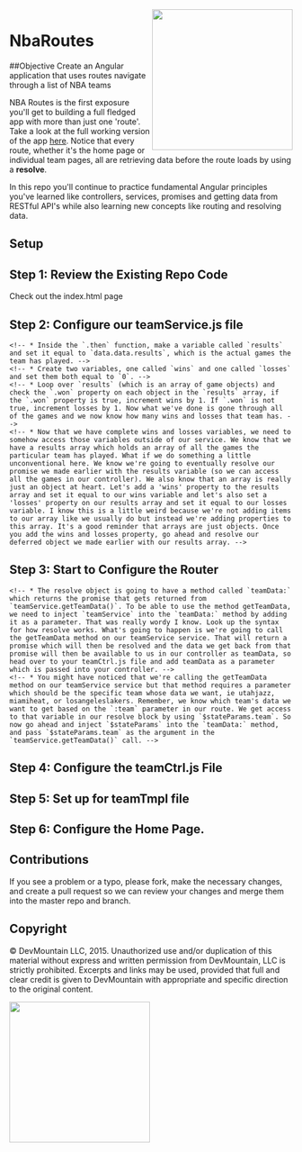 <img src="https://devmounta.in/img/logowhiteblue.png" width="250" align="right">

NbaRoutes
=========

##Objective
Create an Angular application that uses routes navigate through a list of NBA teams

NBA Routes is the first exposure you'll get to building a full fledged app with more than just one 'route'. Take a look at the full working version of the app [here](http://tylermcginnis.github.io/nbaRoutes). Notice that every route, whether it's the home page or individual team pages, all are retrieving  data before the route loads by using a **resolve**.

In this repo you'll continue to practice fundamental Angular principles you've learned like controllers, services, promises and getting data from RESTful API's while also learning new concepts like routing and resolving data.

## Setup
<!-- For this project you're going to need to serve your files through a server -->
<!-- * Fork and clone this repository -->
<!-- * Open up your terminal and (if you have Node/NPM) run -->
  <!-- `npm install -g live-server` -->
<!-- * Now once you want to check out your code, cd into your folder and run -->
  <!-- `live-server` -->
  <!-- The line after should print out: `Starting ... at http://127.0.0.1:8080` -->
<!-- * Go to http://localhost:8080. You should see the beginnings of your application. -->


## Step 1: Review the Existing Repo Code
<!-- A few things have been included for you -->
<!-- * images -->
<!-- * defaultHeaders.js -- makes parse work -->
<!-- * ['ui.router'] as a dependency for our module in app.js -->

<!-- Take a look at how the routes are broken into folders. This is a very easy way to keep things modular! -->
<!-- * 'js/home' folder -- files that all have to do with the home (or index) page -->
  <!-- - view (.html file), controller, and service -->
<!-- * 'js/teams' folder -- files that will be utilized for teams route -->
  <!-- - view (.html file), controller, and service -->

Check out the index.html page
<!-- * nbaRoutes is included as the name of our app -->
<!-- * mainCtrl is included and associated with everything in the main-container -->
<!-- * a menu is created that's going to be at the top of the page for every route -->
<!-- * ui-router script tag -- UI Router doesn't come built-in with Angular -->
<!-- * &lt;div ui-view></div&gt; is included and inside of our index.html -->

<!-- The &lt;div ui-view></div&gt; element and it's placement is crucial to understanding how routing works. That simple &lt;div ui-view></div&gt; holds the power to the universe, or at least the routes inside this app. The router is going to take that element and inject certain templates (html pages) into it depending on which route we're using. The template that is injected into the &lt;div ui-view></div&gt; element depends entirely on what we specify in using the `$stateProvider` object in our app.js file. Creating a router this way allows us to dynamically switch templates and controllers based on the URL. -->

<!-- Once you feel VERY comfortable with the existing codebase, move on to Step 2. -->


## Step 2: Configure our teamService.js file
<!-- This app is going to be very dependent on using **resolve** in the router. As we talked about during the lecture, resolve will call a method in our service, wait for that method's promise to be resolved, then make the data being returned from that service's method available immediately in our controller. -->
<!-- * In your teamService.js file make a method called `addNewGame`. This method is going to take in a gameObject as the parameter. That gameObj will eventually have data about each individual game that we'll send to parse. -->
  <!-- - In the addNewGame method create a variable called `url` and set it equal to `'https://api.parse.com/1/classes/' + gameObj.homeTeam;`. Notice each team's games are going to be stored at a RESTful endpoint which points to the teams specific name (gameObj.homeTeam). -->
  <!-- - After creating the url variable, make an if statement that is going to check to see if the home team score (gameObj.homeTeamScore) is greater then the opponents core (gameObj.opponentScore). If it is, set a property called 'won' on the gameObj to true. If it is not, (or if the home team lost), set that win property on the gameObj to false. One gotcha here is that gameObj.homeTeamScore and gameObj.opponentScore are both strings, you'll need to make them integers before you compare them. To do that, use the parseInt method. `parseInt("7")` will return 7 the integer. -->
  <!-- - Under your if statement, we're going make a POST request to parse to our URL we made earlier, sending `gameObj` as the data. So, return the result of making an $http request with the 'method' of 'POST', the 'url' being the URL variable we made earlier, and 'data' being our `gameObj`. -->
<!-- * Now that our service has an addNewGame method, let's make a `getTeamData` method which is going to accept a team parameter and fetch the data of that specific team. Create it and have it accept a parameter named team. -->
  <!-- - Create a deferred object using $q.defer(); then at the bottom of that function return that promise object (deferred.promise) -->
  <!-- - Create a variable called `url` which will be set to `'https://api.parse.com/1/classes/' + team;` -->
  <!-- - Now, make a 'GET' request using $http to the url of the variable we just made. -->
  <!-- - We're not going to return that object but instead we're going to modify the data we got back from that request before we resolve our own promise we made earlier. So add a `.then` to the end of the $http request and give `.then` a function that accepts 'data' as the parameter. Remember, `data` will be the actual data we get back from parse when we make a GET request to the specified URL we made earlier. -->
    <!-- * Inside the `.then` function, make a variable called `results` and set it equal to `data.data.results`, which is the actual games the team has played. -->
    <!-- * Create two variables, one called `wins` and one called `losses` and set them both equal to `0`. -->
    <!-- * Loop over `results` (which is an array of game objects) and check the `.won` property on each object in the `results` array, if the `.won` property is true, increment wins by 1. If `.won` is not true, increment losses by 1. Now what we've done is gone through all of the games and we now know how many wins and losses that team has. -->
    <!-- * Now that we have complete wins and losses variables, we need to somehow access those variables outside of our service. We know that we have a results array which holds an array of all the games the particular team has played. What if we do something a little unconventional here. We know we're going to eventually resolve our promise we made earlier with the results variable (so we can access all the games in our controller). We also know that an array is really just an object at heart. Let's add a 'wins' property to the results array and set it equal to our wins variable and let's also set a 'losses' property on our results array and set it equal to our losses variable. I know this is a little weird because we're not adding items to our array like we usually do but instead we're adding properties to this array. It's a good reminder that arrays are just objects. Once you add the wins and losses property, go ahead and resolve our deferred object we made earlier with our results array. -->
  <!-- - Make sure that our getTeamData method has a return! Because we are modifying the data we receive from api.parse.com before resolving it, we will need to return the promise on the deferred object rather than returning the $http call like we did in our addNewGame method. -->

<!-- Now that we've set up those two methods on our teamService object, we can close teamService. We won't need to modify this file again but we will need to call the methods we set up in teamService.js later. -->


## Step 3: Start to Configure the Router
<!-- As I mentioned in step 1, setting up the router is perhaps the most important part of this entire application. Our router is going to decide which template and controller get used based on what URL we're currently on. -->
<!-- * Open up your app.js file. Create a state called `'home'` in your router, so that whenever the user is at the index page `'/'`, the templateUrl will be `js/home/homeTmpl.html` and the controller `'homeCtrl'`. We will complete the rest of this route a little later. -->
<!-- * Now we're going to set up the individual team's routes. It's important to understand that all three teams (Jazz, Lakers, Heat) are going to be using the same Controller and the same Template. -->
  <!-- - Whenever the user goes to `'/teams/:team'` use `'js/teams/teamTmpl.html'` as the templateUrl and use `'teamCtrl'` as the controller. Name this state `'teams'`. -->
  <!-- - Take note of the /:team that's in the URL. Remember, that makes it so your application is able to keep track of certain states based on which team is located in the URL. For example, when the user visits yoursite.com/teams/utahjazz, in our controller $stateParams.team is going to be equal to 'utahjazz'. This allows us to then pass in the specific team into our getTeamData method that's on our service and get only that teams data. Also note that the menu in our index.html page has links that point to the different teams (which will be caught by :team in our router). -->
  <!-- - Now that our templateUrl and our controller are set up for the /teams/:team url, we want to have some data ready for us before that route loads. In this case, that data we want available in our controller is the specific teams data. Below where we specify the controller, create a resolve block with the key being `resolve:` and the value being an object. -->
    <!-- * The resolve object is going to have a method called `teamData:` which returns the promise that gets returned from `teamService.getTeamData()`. To be able to use the method getTeamData, we need to inject `teamService` into the `teamData:` method by adding it as a parameter. That was really wordy I know. Look up the syntax for how resolve works. What's going to happen is we're going to call the getTeamData method on our teamService service. That will return a promise which will then be resolved and the data we get back from that promise will then be available to us in our controller as teamData, so head over to your teamCtrl.js file and add teamData as a parameter which is passed into your controller. -->
    <!-- * You might have noticed that we're calling the getTeamData method on our teamService service but that method requires a parameter which should be the specific team whose data we want, ie utahjazz, miamiheat, or losangeleslakers. Remember, we know which team's data we want to get based on the `:team` parameter in our route. We get access to that variable in our resolve block by using `$stateParams.team`. So now go ahead and inject `$stateParams` into the `teamData:` method, and pass `$stateParams.team` as the argument in the `teamService.getTeamData()` call. -->
<!-- * Let's make one last change to the router for now. Add a `$urlRouterProvider.otherwise('/');` block so that the router will redirect to the index page if the route the user types in is not recognized. -->


## Step 4: Configure the teamCtrl.js File
<!-- * Head over to your teamCtrl.js file. We should have four things that are being injected into the controller. `$scope`, `$stateParams` (to give us access to `:team` in the url), `teamService`, and `teamData`. `teamData` hasn't been injected for you yet. teamData is from the previous step. It gives us the data that is being returned from `teamService.getData` in our resolve block in the `app.js` file. -->
<!-- * First thing we want to do is get the data (`teamData`) that is being resolved in our app.js file and put that data on the scope. So in your controller, set `teamData` equal to `$scope.teamData`. Now that data is on our scope and can be accessed in the view. -->
<!-- * Now create a property on the `$scope` object called `newGame` and set it equal to an empty object. This is the object that is going to be passed to `teamService.addNewGame` method later on. -->

<!-- * Create another property on the scope object called `showNewGameForm` and set it equal to `false`. Then create a method on our scope object called `toggleNewGameForm` which takes the current value of `$scope.showNewGameForm` and makes it the opposite of what it currently is. We're going to use both of these properties later on in our view to toggle the form to add a new game. -->

<!-- Now is where we want to see which team's value we should get. Remember this is entirely based on the url. If the user is at `/teams/utahjazz` we want to get the jazz's information. But if they're at `/teams/miamiheat` we want to get the Heat's information. Fortunately, we set up the router so that whatever a team is in the URL, that value would be the current value of `$stateParams.team` in our controller. -->
<!-- * Create an `if` statement and check which team the current URL is on (`utahjazz`, `losangeleslakers`, or `miamiheat`). Depending on which team the URL is on, do the following for each team. Set a property on the scope called `homeTeam` that is equal to 'Utah Jazz', 'Los Angeles Lakers', or 'Miami Heat'. Also, (depending on which team), add a property to the scope called `logoPath` that points to the image of the team. For example, if `$stateParams.team` is equal to 'utahjazz', `$scope.homeTeam` is going to equal 'Utah Jazz' and `$scope.logoPath` is going to equal `'images/jazz-logo.png'`. -->

<!-- Now we want to create a method on our scope object that will be called whenever someone submits a new game. -->
<!-- * Create a method on `$scope` called `submitGame`. -->
<!-- * First thing we want to do is take the `homeTeam` property that we set on the scope earlier and strip out the spaces so we can use it as an endpoint in our restAPI. Add a property onto our `newGame` object that is already on the scope called `homeTeam` and set it equal to `$scope.homeTeam.split(' ').join('').toLowerCase()` -->
<!-- * Now we want to call the `addNewGame` method on our `teamService` method. Call `addNewGame` and pass it `$scope.newGame` -->
<!-- * Take a look at the `teamService.js` file and notice what `addNewGame` returns. -->
<!-- * You should have noticed it returns a promise. That means immediately after we call `addNewGame` we can call `.then()` -->
<!-- * Call `.then` and pass it a callback function. this function is then going to call the `getTeamData` service, passing it `$scope.newGame.homeTeam`. We've added a new game to the home team's schedule and now we need to go and get the new data that's in our database. -->
<!-- * You should notice that the `getTeamData` method is also returning a promise. So just like before, call `.then` immediately after you call `getTeamData()` and give it a callback function which accepts parameter (which is going to be the data returned from the `getTeamData` method) -->
<!-- * Now we want to set a few properties on our scope based off the data we got from our promise. First, set `$scope.teamData` equal to the data you got back from the promise. Then, reset `$scope.newGame` to be an empty object, then set `$scope.showNewGameForm` back to `false`. -->


## Step 5: Set up for teamTmpl file
<!-- Now is the fun part. If everything is working correctly, our team controller and team service should be set up and now all we need to do is put that data onto the view. Head over to your teamTmpl.html file and check it out. -->
<!-- * Notice that there are a lot of `$__FIXME__$`. All of those need to be filled in with properties that are on the teamCtrl. This could be really hard or really easy depending on how you tackle the problem. If it were me, I would console.log the $scope object to see all the properties that you're able to use. -->
<!-- * Fill in all the `$__FIXME__$` with the correct models. Once you do that, make sure you have live-server running and head over to localhost:8080/#/teams/utahjazz and see if everything is working as expected. If it is, great. If not, open up your console and start debugging. -->


## Step 6: Configure the Home Page.
<!-- Go back and check out the live example at http://tylermcginnis.github.io/nbaRoutes . Notice that each team has their own URL in the menu but also the home page is taking all three teams and comparing them side by side. Your job is to now make that possible. You'll need to edit the files in the 'home' folder and also your router in app.js to make it work as expected. -->

## Contributions
If you see a problem or a typo, please fork, make the necessary changes, and create a pull request so we can review your changes and merge them into the master repo and branch.

## Copyright

© DevMountain LLC, 2015. Unauthorized use and/or duplication of this material without express and written permission from DevMountain, LLC is strictly prohibited. Excerpts and links may be used, provided that full and clear credit is given to DevMountain with appropriate and specific direction to the original content.

<img src="https://devmounta.in/img/logowhiteblue.png" width="250">

